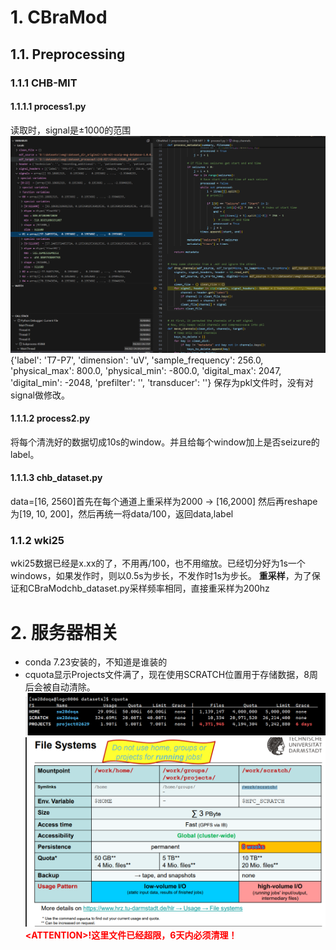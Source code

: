 # 1. CBraMod

## 1.1. Preprocessing

### 1.1.1 CHB-MIT

#### 1.1.1.1 process1.py
读取时，signal是±1000的范围![alt text](image.png)
{'label': 'T7-P7', 'dimension': 'uV', 'sample_frequency': 256.0, 'physical_max': 800.0, 'physical_min': -800.0, 'digital_max': 2047, 'digital_min': -2048, 'prefilter': '', 'transducer': ''}
保存为pkl文件时，没有对signal做修改。

#### 1.1.1.2 process2.py
将每个清洗好的数据切成10s的window。并且给每个window加上是否seizure的label。

#### 1.1.1.3 chb_dataset.py
data=[16, 2560]首先在每个通道上重采样为2000 -> [16,2000]
然后再reshape为[19, 10, 200]，然后再统一将data/100，返回data,label

### 1.1.2 wki25
wki25数据已经是x.xx的了，不用再/100，也不用缩放。已经切分好为1s一个windows，如果发作时，则以0.5s为步长，不发作时1s为步长。
**重采样**，为了保证和CBraModchb_dataset.py采样频率相同，直接重采样为200hz

# 2. 服务器相关
- conda 7.23安装的，不知道是谁装的
- cquota显示Projects文件满了，现在使用SCRATCH位置用于存储数据，8周后会被自动清除。
![alt text](image-1.png)![alt text](image-2.png)
<span style="color:red; font-weight:bold;">**\<ATTENTION\>!这里文件已经超限，6天内必须清理！**</span>

